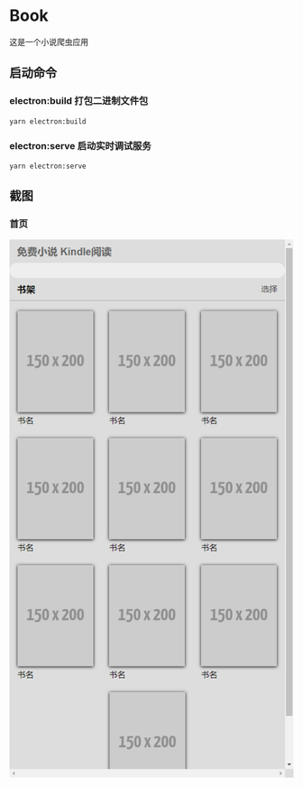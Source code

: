 # Book
这是一个小说爬虫应用

## 启动命令

### electron:build 打包二进制文件包
```
yarn electron:build
```

### electron:serve 启动实时调试服务
```
yarn electron:serve
```

## 截图

### 首页
![](./screenshots/Snipaste_2021-12-30_01-25-11.png)